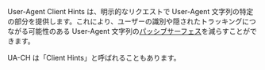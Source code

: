User-Agent Client Hints は、明示的なリクエストで User-Agent  文字列の特定の部分を提供します。これにより、ユーザーの識別や隠されたトラッキングにつながる可能性のある User-Agent 文字列の[パッシブサーフェス](#passive-surface)を減らすことができます。

UA-CH は「Client Hints」と呼ばれることもあります。
